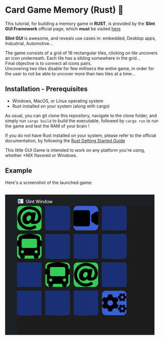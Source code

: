 # **Card Game Memory (Rust) :crab:**

This tutorial, for building a memory game in **RUST**, is provided by the **Slint GUI Framework** official page, which **must** be visited <a href="https://slint.dev/">here</a>

**Slint GUI** is awesome, and reveals use cases in: embedded, Desktop apps, Industrial, Automotive... <br>

The game consists of a grid of 16 rectangular tiles, clicking on tile uncovers an icon underneath. Each tile has a sibling somewhere in the grid... <br>
Final objective is to connect all icons pairs.<br>
Uncovering two tiles disable for few millisecs the entire game, in order for the user to not be able to uncover more than two tiles at a time...

## **Installation - Prerequisites**

- Windows, MacOS, or Linux operating system
- Rust installed on your system (along with cargo)

As usual, you can git clone this repository, navigate to the clone folder, and simply run `cargo build` to build the executable, followed by `cargo run` to run the game and test the RAM of your brain !

If you do not have Rust installed on your system, please refer to the official documentation, by following the <a href="https://www.rust-lang.org/learn/get-started">Rust Getting Started Guide</a>

This little GUI Game is intended to work on any platform you're using, whether \*NIX flavored or Windows.

## **Example**

Here's a screenshot of the launched game: <br>
<br>

<img src="./icons/icons/screenshot.png">

